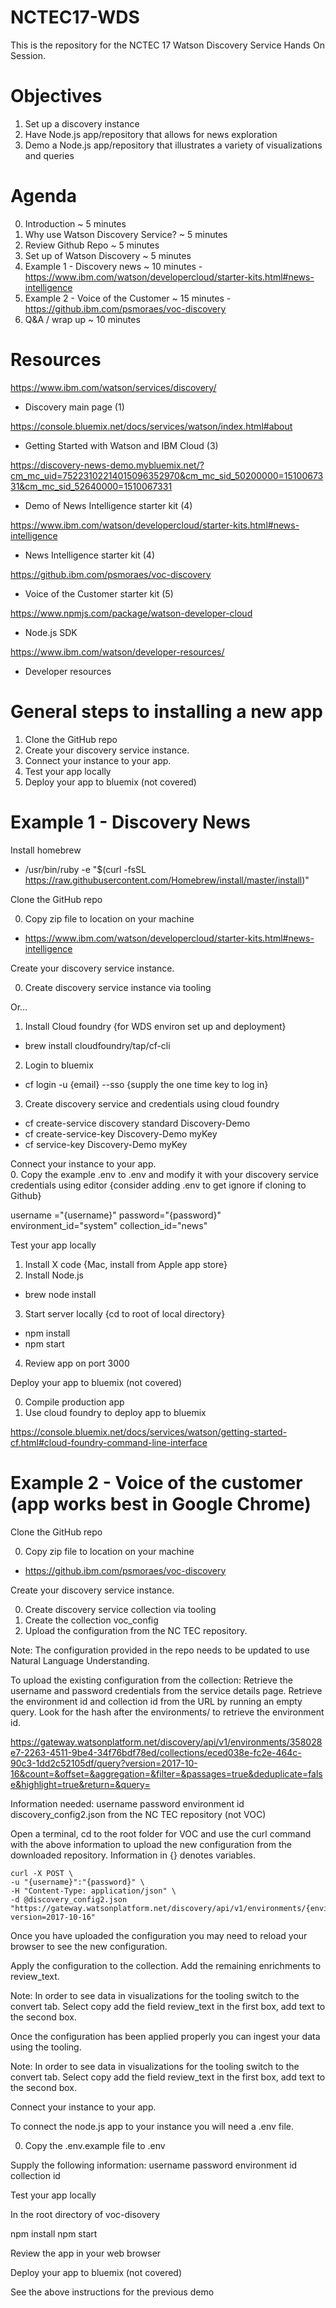 # NCTEC17-WDS

This is the repository for the NCTEC 17 Watson Discovery Service Hands On Session.

# Objectives

1. Set up a discovery instance
2. Have Node.js app/repository that allows for news exploration
3. Demo a Node.js app/repository that illustrates a variety of visualizations and queries

# Agenda

0. Introduction ~ 5 minutes
1. Why use Watson Discovery Service? ~ 5 minutes
2. Review Github Repo ~ 5 minutes
3. Set up of Watson Discovery ~  5 minutes
4. Example 1 - Discovery news ~ 10 minutes - https://www.ibm.com/watson/developercloud/starter-kits.html#news-intelligence
5. Example 2 - Voice of the Customer ~ 15 minutes - https://github.ibm.com/psmoraes/voc-discovery
6. Q&A / wrap up ~ 10 minutes

# Resources

https://www.ibm.com/watson/services/discovery/
- Discovery main page (1)

https://console.bluemix.net/docs/services/watson/index.html#about 
- Getting Started with Watson and IBM Cloud (3)

https://discovery-news-demo.mybluemix.net/?cm_mc_uid=75223102214015096352970&cm_mc_sid_50200000=1510067331&cm_mc_sid_52640000=1510067331
- Demo of News Intelligence starter kit (4)

https://www.ibm.com/watson/developercloud/starter-kits.html#news-intelligence
- News Intelligence starter kit (4)

https://github.ibm.com/psmoraes/voc-discovery
- Voice of the Customer starter kit (5)

https://www.npmjs.com/package/watson-developer-cloud
- Node.js SDK

https://www.ibm.com/watson/developer-resources/
- Developer resources

# General steps to installing a new app

1. Clone the GitHub repo
2. Create your discovery service instance.
3. Connect your instance to your app.  
4. Test your app locally
5. Deploy your app to bluemix (not covered)

# Example 1 - Discovery News

Install homebrew 
- /usr/bin/ruby -e "$(curl -fsSL https://raw.githubusercontent.com/Homebrew/install/master/install)"

Clone the GitHub repo

0. Copy zip file to location on your machine
- https://www.ibm.com/watson/developercloud/starter-kits.html#news-intelligence

Create your discovery service instance.

0. Create discovery service instance via tooling

Or…
1. Install Cloud foundry {for WDS environ set up and deployment} 
- brew install cloudfoundry/tap/cf-cli
2. Login to bluemix
- cf login -u {email} --sso
{supply the one time key to log in}
3. Create discovery service and credentials using cloud foundry
- cf create-service discovery standard Discovery-Demo
- cf create-service-key Discovery-Demo myKey
- cf service-key Discovery-Demo myKey

Connect your instance to your app.  
0. Copy the example .env to .env and modify it with your discovery service credentials using editor
{consider adding .env to get ignore if cloning to Github}

username ="{username}"
password="{password}"
environment_id="system"
collection_id="news"

Test your app locally
1. Install X code {Mac, install from Apple app store}
2. Install Node.js 
- brew node install

3. Start server locally 
{cd to root of local directory}
- npm install
- npm start
4. Review app on port 3000

Deploy your app to bluemix (not covered)

0. Compile production app
1. Use cloud foundry to deploy app to bluemix

https://console.bluemix.net/docs/services/watson/getting-started-cf.html#cloud-foundry-command-line-interface

# Example 2 - Voice of the customer (app works best in Google Chrome)

Clone the GitHub repo

0. Copy zip file to location on your machine
- https://github.ibm.com/psmoraes/voc-discovery

Create your discovery service instance.

0. Create discovery service collection via tooling
1. Create the collection voc_config
2. Upload the configuration from the NC TEC repository.

Note: The configuration provided in the repo needs to be updated to use Natural Language Understanding.

To upload the existing configuration from the collection:
Retrieve the username and password credentials from the service details page.
Retrieve the environment id and collection id from the URL by running an empty query. Look for the hash after the environments/ to retrieve the environment id.

https://gateway.watsonplatform.net/discovery/api/v1/environments/358028e7-2263-4511-9be4-34f76bdf78ed/collections/eced038e-fc2e-464c-90c3-1dd2c52105df/query?version=2017-10-16&count=&offset=&aggregation=&filter=&passages=true&deduplicate=false&highlight=true&return=&query=

Information needed:
username
password
environment id
discovery_config2.json from the NC TEC repository (not VOC)


Open a terminal, cd to the root folder for VOC and use the curl command with the above information to upload the new configuration from the downloaded repository. Information in {} denotes variables.

    curl -X POST \
    -u "{username}":"{password}" \
    -H "Content-Type: application/json" \
    -d @discovery_config2.json "https://gateway.watsonplatform.net/discovery/api/v1/environments/{environment_id}/configurations?version=2017-10-16"

Once you have uploaded the configuration you may need to reload your browser to see the new configuration.

Apply the configuration to the collection. Add the remaining enrichments to review_text.

Note: In order to see data in visualizations for the tooling switch to the 
convert tab. Select copy add the field review_text in the first box, add text to the second box.

Once the configuration has been applied properly you can ingest your data using the tooling.

Note: In order to see data in visualizations for the tooling switch to the 
convert tab. Select copy add the field review_text in the first box, add text to the second box.

Connect your instance to your app.

To connect the node.js app to your instance you will need a .env file.

0. Copy the .env.example file to .env

Supply the following information:
username
password
environment id
collection id

Test your app locally

In the root directory of voc-disovery

npm install
npm start

Review the app in your web browser

Deploy your app to bluemix (not covered)

See the above instructions for the previous demo
